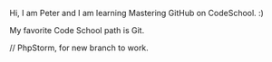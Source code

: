 Hi, I am Peter and I am learning Mastering GitHub on CodeSchool. :)

My favorite Code School path is Git.

// PhpStorm, for new branch to work.